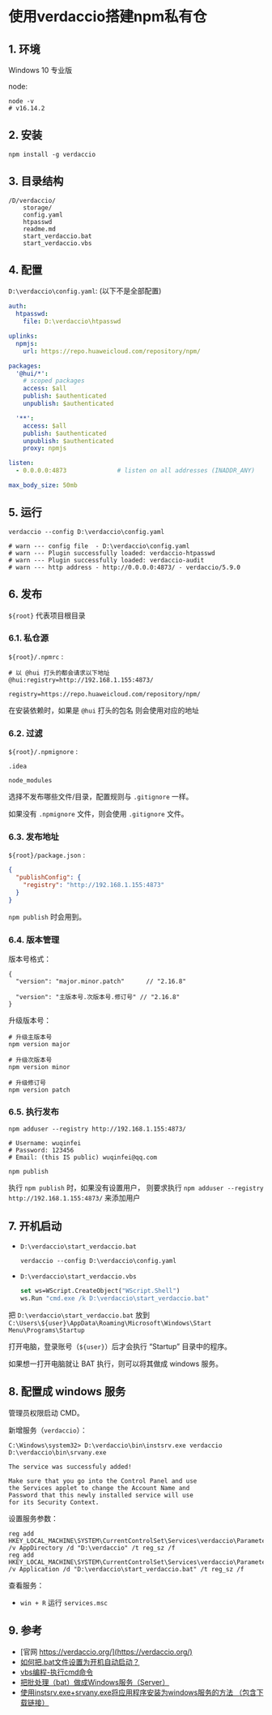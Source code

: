 <!--#region
@author 吴钦飞
@email wuqinfei@qq.com
@create date 2023-12-20 16:50:21
@modify date 2023-12-20 16:50:21
@desc [description]
#endregion-->


# 使用verdaccio搭建npm私有仓

## 1. 环境

Windows 10 专业版

node: 

```shell
node -v
# v16.14.2
```

## 2. 安装

```shell
npm install -g verdaccio
```

## 3. 目录结构

```text
/D/verdaccio/
    storage/
    config.yaml
    htpasswd
    readme.md
    start_verdaccio.bat
    start_verdaccio.vbs
```

## 4. 配置

`D:\verdaccio\config.yaml`: (以下不是全部配置)

```yaml
auth:
  htpasswd:
    file: D:\verdaccio\htpasswd

uplinks:
  npmjs:
    url: https://repo.huaweicloud.com/repository/npm/

packages:
  '@hui/*':
    # scoped packages
    access: $all
    publish: $authenticated
    unpublish: $authenticated

  '**':
    access: $all
    publish: $authenticated
    unpublish: $authenticated
    proxy: npmjs

listen:
  - 0.0.0.0:4873              # listen on all addresses (INADDR_ANY)

max_body_size: 50mb
```

## 5. 运行

```shell
verdaccio --config D:\verdaccio\config.yaml

# warn --- config file  - D:\verdaccio\config.yaml
# warn --- Plugin successfully loaded: verdaccio-htpasswd
# warn --- Plugin successfully loaded: verdaccio-audit
# warn --- http address - http://0.0.0.0:4873/ - verdaccio/5.9.0
```

## 6. 发布

`${root}` 代表项目根目录

### 6.1. 私仓源

`${root}/.npmrc` :

```text
# 以 @hui 打头的都会请求以下地址
@hui:registry=http://192.168.1.155:4873/

registry=https://repo.huaweicloud.com/repository/npm/
```

在安装依赖时，如果是 `@hui` 打头的包名 则会使用对应的地址

### 6.2. 过滤

`${root}/.npmignore` :

```text
.idea

node_modules
```

选择不发布哪些文件/目录，配置规则与 `.gitignore` 一样。

如果没有 `.npmignore` 文件，则会使用 `.gitignore` 文件。

### 6.3. 发布地址

`${root}/package.json` :

```json
{
  "publishConfig": {
    "registry": "http://192.168.1.155:4873"
  }
}
```

`npm publish` 时会用到。

### 6.4. 版本管理

版本号格式：

```text
{
  "version": "major.minor.patch"      // "2.16.8"
  
  "version": "主版本号.次版本号.修订号" // "2.16.8"
}
```

升级版本号：

```shell
# 升级主版本号
npm version major

# 升级次版本号
npm version minor

# 升级修订号
npm version patch
```

### 6.5. 执行发布

```shell
npm adduser --registry http://192.168.1.155:4873/

# Username: wuqinfei
# Password: 123456
# Email: (this IS public) wuqinfei@qq.com

npm publish
```

执行 `npm publish` 时，如果没有设置用户，
则要求执行 `npm adduser --registry http://192.168.1.155:4873/` 来添加用户

## 7. 开机启动

* `D:\verdaccio\start_verdaccio.bat`

  ```shell
  verdaccio --config D:\verdaccio\config.yaml
  ```

* `D:\verdaccio\start_verdaccio.vbs`

  ```vb
  set ws=WScript.CreateObject("WScript.Shell") 
  ws.Run "cmd.exe /k D:\verdaccio\start_verdaccio.bat"
  ```

把 `D:\verdaccio\start_verdaccio.bat` 
放到 `C:\Users\${user}\AppData\Roaming\Microsoft\Windows\Start Menu\Programs\Startup`

打开电脑，登录账号（`${user}`）后才会执行 “Startup” 目录中的程序。

如果想一打开电脑就让 BAT 执行，则可以将其做成 windows 服务。

## 8. 配置成 windows 服务

管理员权限启动 CMD。

新增服务（`verdaccio`）：

```text
C:\Windows\system32> D:\verdaccio\bin\instsrv.exe verdaccio D:\verdaccio\bin\srvany.exe

The service was successfuly added!

Make sure that you go into the Control Panel and use
the Services applet to change the Account Name and
Password that this newly installed service will use
for its Security Context.
```

设置服务参数：

```text
reg add HKEY_LOCAL_MACHINE\SYSTEM\CurrentControlSet\Services\verdaccio\Parameters /v AppDirectory /d "D:\verdaccio" /t reg_sz /f
reg add HKEY_LOCAL_MACHINE\SYSTEM\CurrentControlSet\Services\verdaccio\Parameters /v Application /d "D:\verdaccio\start_verdaccio.bat" /t reg_sz /f
```

查看服务：

* `win + R` 运行 `services.msc`


## 9. 参考

* [官网 https://verdaccio.org/](https://verdaccio.org/)
* [如何把.bat文件设置为开机自动启动？](https://blog.csdn.net/qq_25430563/article/details/108283328)
* [vbs编程-执行cmd命令](https://blog.csdn.net/WLL1017065322/article/details/123600459)
* [把批处理（bat）做成Windows服务（Server）](https://blog.csdn.net/MAOZEXIJR/article/details/84546539)
* [使用instsrv.exe+srvany.exe将应用程序安装为windows服务的方法 （包含下载链接）](https://blog.csdn.net/weixin_44051608/article/details/109532922)